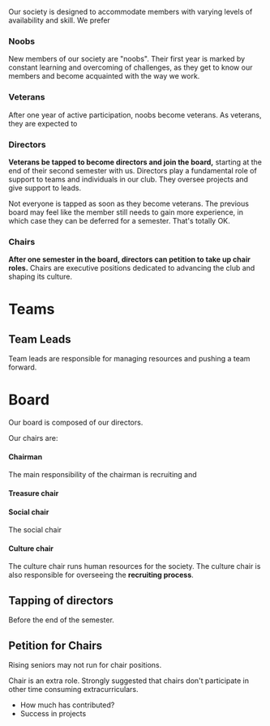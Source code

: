 Our society is designed to accommodate members with varying levels of availability and skill. We prefer

### Noobs

New members of our society are "noobs". Their first year is marked by constant learning and overcoming of challenges, as they get to know our members and become acquainted with the way we work.

### Veterans

After one year of active participation, noobs become veterans. As veterans, they are expected to

### Directors

**Veterans be tapped to become directors and join the board,** starting at the end of their second semester with us. Directors play a fundamental role of support to teams and individuals in our club. They oversee projects and give support to leads.

Not everyone is tapped as soon as they become veterans. The previous board may feel like the member still needs to gain more experience, in which case they can be deferred for a semester. That's totally OK.

### Chairs

**After one semester in the board, directors can petition to take up chair roles.** Chairs are executive positions dedicated to advancing the club and shaping its culture.

# Teams

## Team Leads

Team leads are responsible for managing resources and pushing a team forward.

# Board

Our board is composed of our directors.

Our chairs are:

#### Chairman

The main responsibility of the chairman is recruiting and

#### Treasure chair

#### Social chair

The social chair

#### Culture chair

The culture chair runs human resources for the society. The culture chair is also responsible for overseeing the **recruiting process**.

## Tapping of directors

Before the end of the semester.

## Petition for Chairs

Rising seniors may not run for chair positions.

Chair is an extra role. Strongly suggested that chairs don't participate in other time consuming extracurriculars.

* How much has contributed?
* Success in projects
